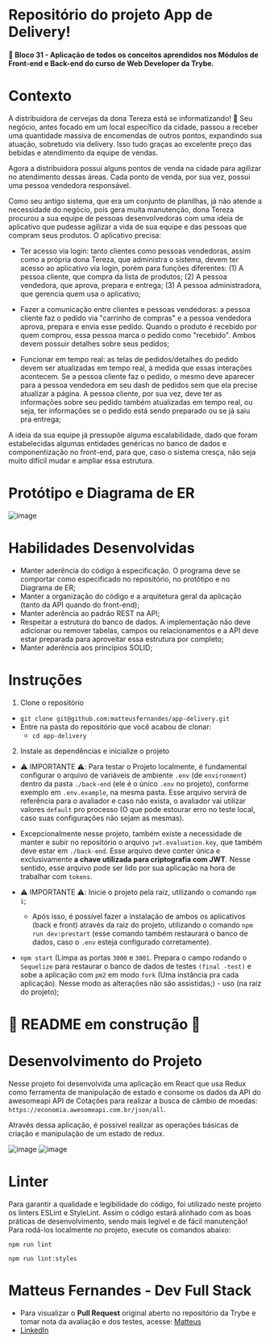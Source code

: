 # Repositório do projeto App de Delivery!
#### :rocket: Bloco 31 - Aplicação de todos os conceitos aprendidos nos Módulos de Front-end e Back-end do curso de Web Developer da Trybe.

# Contexto
A distribuidora de cervejas da dona Tereza está se informatizando! 🚀 Seu negócio, antes focado em um local específico da cidade, passou a receber uma quantidade massiva de encomendas de outros pontos, expandindo sua atuação, sobretudo via delivery. Isso tudo graças ao excelente preço das bebidas e atendimento da equipe de vendas.

Agora a distribuidora possui alguns pontos de venda na cidade para agilizar no atendimento dessas áreas. Cada ponto de venda, por sua vez, possui uma pessoa vendedora responsável.

Como seu antigo sistema, que era um conjunto de planilhas, já não atende a necessidade do negócio, pois gera muita manutenção, dona Tereza procurou a sua equipe de pessoas desenvolvedoras com uma ideia de aplicativo que pudesse agilizar a vida de sua equipe e das pessoas que compram seus produtos. O aplicativo precisa:
- Ter acesso via login: tanto clientes como pessoas vendedoras, assim como a própria dona Tereza, que administra o sistema, devem ter acesso ao aplicativo via login, porém para funções diferentes: (1) A pessoa cliente, que compra da lista de produtos; (2) A pessoa vendedora, que aprova, prepara e entrega; (3) A pessoa administradora, que gerencia quem usa o aplicativo;

- Fazer a comunicação entre clientes e pessoas vendedoras: a pessoa cliente faz o pedido via "carrinho de compras" e a pessoa vendedora aprova, prepara e envia esse pedido. Quando o produto é recebido por quem comprou, essa pessoa marca o pedido como "recebido". Ambos devem possuir detalhes sobre seus pedidos;

- Funcionar em tempo real: as telas de pedidos/detalhes do pedido devem ser atualizadas em tempo real, à medida que essas interações acontecem. Se a pessoa cliente faz o pedido, o mesmo deve aparecer para a pessoa vendedora em seu dash de pedidos sem que ela precise atualizar a página. A pessoa cliente, por sua vez, deve ter as informações sobre seu pedido também atualizadas em tempo real, ou seja, ter informações se o pedido está sendo preparado ou se já saiu pra entrega;

A ideia da sua equipe já pressupõe alguma escalabilidade, dado que foram estabelecidas algumas entidades genéricas no banco de dados e componentização no front-end, para que, caso o sistema cresça, não seja muito difícil mudar e ampliar essa estrutura.

# Protótipo e Diagrama de ER
![image](https://user-images.githubusercontent.com/83843532/188521047-8b2a114d-993f-4c11-80e9-94f5b9a7c854.png)

# Habilidades Desenvolvidas
- Manter aderência do código à especificação. O programa deve se comportar como especificado no repositório, no protótipo e no Diagrama de ER;
- Manter a organização do código e a arquitetura geral da aplicação (tanto da API quando do front-end);
- Manter aderência ao padrão REST na API;
- Respeitar a estrutura do banco de dados. A implementação não deve adicionar ou remover tabelas, campos ou relacionamentos e a API deve estar preparada para aproveitar essa estrutura por completo;
- Manter aderência aos princípios SOLID;

# Instruções

1. Clone o repositório
- `git clone git@github.com:matteusfernandes/app-delivery.git`
- Entre na pasta do repositório que você acabou de clonar:
    - `cd app-delivery`

2. Instale as dependências e inicialize o projeto
- ⚠️ IMPORTANTE ⚠️: Para testar o Projeto localmente, é fundamental configurar o arquivo de variáveis de ambiente `.env` (de `environment`) dentro da pasta `./back-end` (ele é o único `.env` no projeto), conforme exemplo em `.env.example`, na mesma pasta. Esse arquivo servirá de referência para o avaliador e caso não exista, o avaliador vai utilizar valores `default` pro processo (O que pode estourar erro no teste local, caso suas configurações não sejam as mesmas).


- Excepcionalmente nesse projeto, também existe a necessidade de manter e subir no repositório o arquivo `jwt.evaluation.key`, que também deve estar em `./back-end`. Esse arquivo deve conter única e exclusivamente **a chave utilizada para criptografia com JWT**. Nesse sentido, esse arquivo pode ser lido por sua aplicação na hora de trabalhar com `tokens`.

- ⚠️ IMPORTANTE ⚠️: Inicie o projeto pela raiz, utilizando o comando `npm i`;
    - Após isso, é possível fazer a instalação de ambos os aplicativos (back e front) através da raiz do projeto, utilizando o comando `npm run dev:prestart` (esse comando também restaurará o banco de dados, caso o `.env` esteja configurado corretamente).
    
- `npm start` (Limpa as portas `3000` e `3001`. Prepara o campo rodando o `Sequelize` para restaurar o banco de dados de testes `(final -test)` e sobe a aplicação com `pm2` em modo `fork` (Uma instância pra cada aplicação). Nesse modo as alterações não são assistidas;)
      - uso (na raiz do projeto);

# 🚧 README em construção 🚧
<!-- Olá, Tryber!
Esse é apenas um arquivo inicial para o README do seu projeto.
É essencial que você preencha esse documento por conta própria, ok?
Não deixe de usar nossas dicas de escrita de README de projetos, e deixe sua criatividade brilhar!
⚠️ IMPORTANTE: você precisa deixar nítido:
- quais arquivos/pastas foram desenvolvidos por você; 
- quais arquivos/pastas foram desenvolvidos por outra pessoa estudante;
- quais arquivos/pastas foram desenvolvidos pela Trybe.
-->

# Desenvolvimento do Projeto
Nesse projeto foi desenvolvida uma aplicação em React que usa Redux como ferramenta de manipulação de estado e consome os dados da API do awesomeapi API de Cotações para realizar a busca de câmbio de moedas: `https://economia.awesomeapi.com.br/json/all`.

Através dessa aplicação, é possível realizar as operações básicas de criação e manipulação de um estado de redux.

![image](https://user-images.githubusercontent.com/83843532/188511181-fcf19923-35a6-4834-acaf-047c6d81f395.png)
![image](https://user-images.githubusercontent.com/83843532/188511237-c06ea2fc-71b1-4719-aabf-f6e773f60f56.png)

# Linter
Para garantir a qualidade e legibilidade do código, foi utilizado neste projeto os linters ESLint e StyleLint. Assim o código estará alinhado com as boas práticas de desenvolvimento, sendo mais legível e de fácil manutenção! Para rodá-los localmente no projeto, execute os comandos abaixo:

```
npm run lint

npm run lint:styles
```

# Matteus Fernandes - Dev Full Stack
- Para visualizar o **Pull Request** original aberto no repositório da Trybe e tomar nota da avaliação e dos testes, acesse: [Matteus](https://github.com/tryber/sd-013-b-project-trybewallet/pull/12)
- [LinkedIn](https://www.linkedin.com/in/matteusfernandes/)
